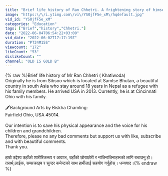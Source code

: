 ```yaml
---
title: "Brief life history of Ran Chhetri. A frightening story of himself when he saw his own eyebrows."
image: "https:\/\/i.ytimg.com\/vi\/YS0jfF5e_xM\/hqdefault.jpg"
vid_id: "YS0jfF5e_xM"
categories: "Education"
tags: ["Brief","history","Chhetri."]
date: "2022-06-04T06:54:22+03:00"
vid_date: "2022-06-02T17:17:19Z"
duration: "PT34M15S"
viewcount: "172"
likeCount: "53"
dislikeCount: ""
channel: "OLD IS GOLD B"
---
```

{% raw %}Brief life history of Mr Ran Chhetri ( Khatiwoda) <br /> Originally he is from Sibsoo which is located at Samtse Bhutan, a beautiful country in south Asia who stay around 18 years in Nepal as a refugee with his family members. He arrived USA in 2013. Currently, he is at Cincinnati Ohio with his family.<br /><br />🖋Background Arts by Biskha Chamling:<br />                         Fairfield Ohio, USA 45014.<br /><br />   Our intention is to save his physical appearance and the voice for his children and grandchildren.<br />    Therefore, please no any bad comments but support us with like, subscribe and with beautiful comments. <br />Thank you.<br /><br />हाम्रो उद्देश्य उहाँको शारीरिकरूप र आवाज, उहाँको छोराछोरी र नातिनातिनाहरूको लागि बचाउनु हो।<br />तसर्थ,लाईक, सब्सक्राइब र सुन्दर कमेन्टको साथ हामीलाई सहयोग गर्नुहोस्। धन्यवाद।{% endraw %}
